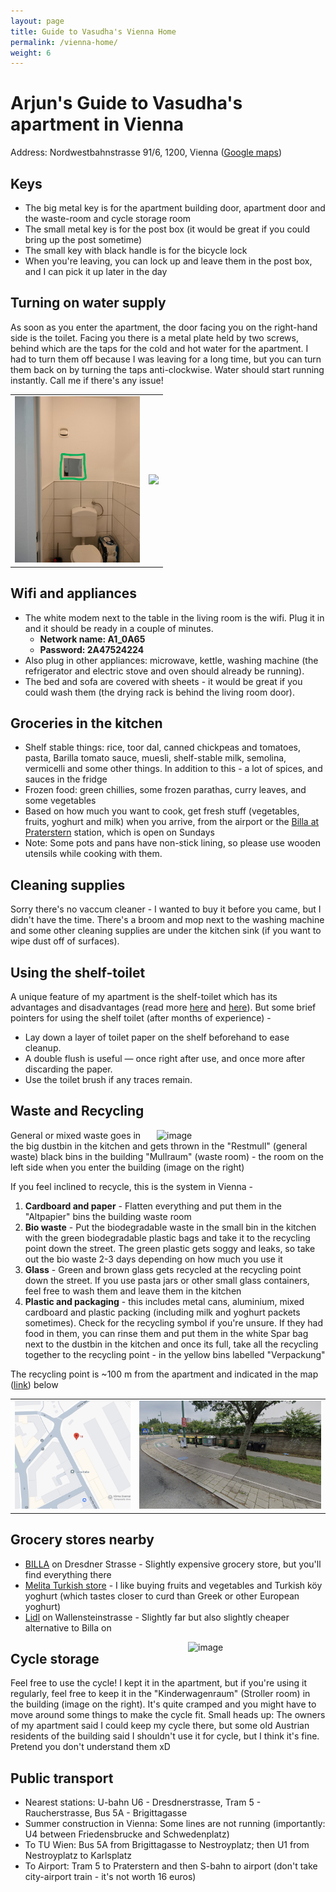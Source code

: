 ```yaml
---
layout: page
title: Guide to Vasudha's Vienna Home
permalink: /vienna-home/
weight: 6
---
```


# Arjun's Guide to Vasudha's apartment in Vienna

Address: Nordwestbahnstrasse 91/6, 1200, Vienna ([Google maps](https://maps.app.goo.gl/WoooYEioZm2LC27R8))

## Keys
- The big metal key is for the apartment building door, apartment door and the waste-room and cycle storage room 
- The small metal key is for the post box (it would be great if you could bring up the post sometime)
- The small key with black handle is for the bicycle lock 
- When you're leaving, you can lock up and leave them in the post box, and I can pick it up later in the day

## Turning on water supply 
As soon as you enter the apartment, the door facing you on the right-hand side is the toilet. Facing you there is a metal plate held by two screws, behind which are the taps for the cold and hot water for the apartment. I had to turn them off because I was leaving for a long time, but you can turn them back on by turning the taps anti-clockwise. Water should start running instantly. Call me if there's any issue!
<table style="border-collapse: collapse; border: none;">
  <tr>
    <td style="border: none;"><img src="../images/other/home_water1.jpg" width="200" /></td>
    <td style="border: none;"><img src="../images/other/home_water2.jpg" width="200" /></td>
  </tr>
</table>

## Wifi and appliances
- The white modem next to the table in the living room is the wifi. Plug it in and it should be ready in a couple of minutes. 
  - **Network name: A1_0A65**
  - **Password: 2A47524224**
- Also plug in other appliances: microwave, kettle, washing machine (the refrigerator and electric stove and oven should already be running).
- The bed and sofa are covered with sheets - it would be great if you could wash them (the drying rack is behind the living room door).

## Groceries in the kitchen
- Shelf stable things: rice, toor dal, canned chickpeas and tomatoes, pasta, Barilla tomato sauce, muesli, shelf-stable milk, semolina, vermicelli and some other things. In addition to this - a lot of spices, and sauces in the fridge 
- Frozen food: green chillies, some frozen parathas, curry leaves, and some vegetables 
- Based on how much you want to cook, get fresh stuff (vegetables, fruits, yoghurt and milk) when you arrive, from the airport or the [Billa at Praterstern](https://maps.app.goo.gl/j1g4BHKqQbXNzt7o7) station, which is open on Sundays 
- Note: Some pots and pans have non-stick lining, so please use wooden utensils while cooking with them.

## Cleaning supplies 
Sorry there's no vaccum cleaner - I wanted to buy it before you came, but I didn't have the time. There's a broom and mop next to the washing machine and some other cleaning supplies are under the kitchen sink (if you want to wipe dust off of surfaces).

## Using the shelf-toilet 
A unique feature of my apartment is the shelf-toilet which has its advantages and disadvantages (read more [here](https://medium.com/banterist/poland-dispatch-the-german-poo-shelf-toilet-56e142b42c57) and [here](https://amsenneff.wordpress.com/2010/09/18/heres-a-culture-lesson-for-you-the-pooh-shelf/)). But some brief pointers for using the shelf toilet (after months of experience) - 
  - Lay down a layer of toilet paper on the shelf beforehand to ease cleanup.
  - A double flush is useful — once right after use, and once more after discarding the paper.
  - Use the toilet brush if any traces remain. 

## Waste and Recycling  
<img src="/images/other/home_waste.jpg" alt="image" style="width:250px;height:auto;float:right;margin:0px 20px;">
General or mixed waste goes in the big dustbin in the kitchen and gets thrown in the "Restmull" (general waste) black bins in the building "Mullraum" (waste room) - the room on the left side when you enter the building (image on the right)

If you feel inclined to recycle, this is the system in Vienna - 
1. **Cardboard and paper** - Flatten everything and put them in the "Altpapier" bins the building waste room
2. **Bio waste** - Put the biodegradable waste in the small bin in the kitchen with the green biodegradable plastic bags and take it to the recycling point down the street. The green plastic gets soggy and leaks, so take out the bio waste 2-3 days depending on how much you use it 
3. **Glass** - Green and brown glass gets recycled at the recycling point down the street. If you use pasta jars or other small glass containers, feel free to wash them and leave them in the kitchen 
4. **Plastic and packaging** - this includes metal cans, aluminium, mixed cardboard and plastic packing (including milk and yoghurt packets sometimes). Check for the recycling symbol if you're unsure. If they had food in them, you can rinse them and put them in the white Spar bag next to the dustbin in the kitchen and once its full, take all the recycling together to the recycling point - in the yellow bins labelled "Verpackung"
   
The recycling point is ~100 m from the apartment and indicated in the map ([link](https://maps.app.goo.gl/5qcRnpqWKfwqu3PE6)) below
<table style="border-collapse: collapse; border: none;">
  <tr>
    <td style="border: none;"><img src="../images/other/home_wasteloc.png" width="280" /></td>
    <td style="border: none;"><img src="../images/other/home_wastepic.png" width="440" /></td>
  </tr>
</table>

## Grocery stores nearby 
- [BILLA](https://maps.app.goo.gl/e4TnZu9cvEFGNTS6A) on Dresdner Strasse - Slightly expensive grocery store, but you'll find everything there 
- [Melita Turkish store](https://maps.app.goo.gl/RgX8AjNxrh5khU6AA) - I like buying fruits and vegetables and Turkish köy yoghurt (which tastes closer to curd than Greek or other European yoghurt)
- [Lidl](https://maps.app.goo.gl/1xVqVkXYLNnySM4LA) on Wallensteinstrasse - Slightly far but also slightly cheaper alternative to Billa on  

<img src="/images/other/home_cycle.jpg" alt="image" style="width:200px;height:auto;float:right;margin:0px 20px;">

## Cycle storage 
Feel free to use the cycle! I kept it in the apartment, but if you're using it regularly, feel free to keep it in the "Kinderwagenraum" (Stroller room) in the building (image on the right). It's quite cramped and you might have to move around some things to make the cycle fit. Small heads up: The owners of my apartment said I could keep my cycle there, but some old Austrian residents of the building said I shouldn't use it for cycle, but I think it's fine. Pretend you don't understand them xD 

## Public transport 
- Nearest stations: U-bahn U6 - Dresdnerstrasse, Tram 5 - Raucherstrasse, Bus 5A - Brigittagasse
- Summer construction in Vienna: Some lines are not running (importantly: U4 between Friedensbrucke and Schwedenplatz)
- To TU Wien: Bus 5A from Brigittagasse to Nestroyplatz; then U1 from Nestroyplatz to Karlsplatz 
- To Airport: Tram 5 to Praterstern and then S-bahn to airport (don't take city-airport train - it's not worth 16 euros)



 